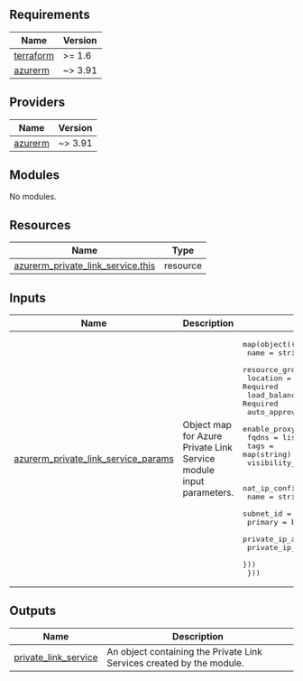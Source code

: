 <!-- BEGIN_TF_DOCS -->
<!-- markdown-table-prettify-ignore-start -->
## Requirements

| Name | Version |
|------|---------|
| <a name="requirement_terraform"></a> [terraform](#requirement\_terraform) | >= 1.6 |
| <a name="requirement_azurerm"></a> [azurerm](#requirement\_azurerm) | ~> 3.91 |

## Providers

| Name | Version |
|------|---------|
| <a name="provider_azurerm"></a> [azurerm](#provider\_azurerm) | ~> 3.91 |

## Modules

No modules.

## Resources

| Name | Type |
|------|------|
| [azurerm_private_link_service.this](https://registry.terraform.io/providers/hashicorp/azurerm/latest/docs/resources/private_link_service) | resource |

## Inputs

| Name | Description | Type | Default | Required |
|------|-------------|------|---------|:--------:|
| <a name="input_azurerm_private_link_service_params"></a> [azurerm\_private\_link\_service\_params](#input\_azurerm\_private\_link\_service\_params) | Object map for Azure Private Link Service module input parameters. | <pre>map(object({<br>    name                                        = string      # Required<br>    resource_group_name                         = string      # Required<br>    location                                    = string      # Required<br>    load_balancer_frontend_ip_configuration_ids = set(string) # Required<br>    auto_approval_subscription_ids              = set(string)<br>    enable_proxy_protocol                       = bool<br>    fqdns                                       = list(string)<br>    tags                                        = map(string)<br>    visibility_subscription_ids                 = set(string)<br><br>    nat_ip_configuration = list(object({<br>      name                       = string # Required<br>      subnet_id                  = string # Required<br>      primary                    = bool   # Required<br>      private_ip_address         = string<br>      private_ip_address_version = string<br>    }))<br>  }))</pre> | n/a | yes |

## Outputs

| Name | Description |
|------|-------------|
| <a name="output_private_link_service"></a> [private\_link\_service](#output\_private\_link\_service) | An object containing the Private Link Services created by the module. |
<!-- markdown-table-prettify-ignore-end -->

<!-- END_TF_DOCS -->
